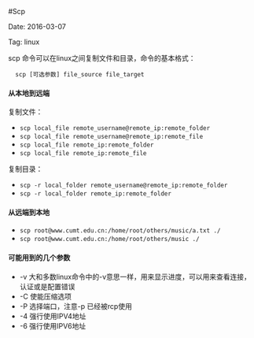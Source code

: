 #Scp

Date: 2016-03-07

Tag: linux

scp 命令可以在linux之间复制文件和目录，命令的基本格式：

```
  scp [可选参数] file_source file_target
```
#### 从本地到远端

复制文件：
 * `scp local_file remote_username@remote_ip:remote_folder`
 * `scp local_file remote_username@remote_ip:remote_file`
 * `scp local_file remote_ip:remote_folder`
 * `scp local_file remote_ip:remote_file`

复制目录：
* `scp -r local_folder remote_username@remote_ip:remote_folder`
* `scp -r local_folder remote_ip:remote_folder`

#### 从远端到本地

  * `scp root@www.cumt.edu.cn:/home/root/others/music/a.txt ./`
  * `scp root@www.cumt.edu.cn:/home/root/others/music ./`

#### 可能用到的几个参数
* -v 大和多数linux命令中的-v意思一样，用来显示进度，可以用来查看连接，认证或是配置错误
* -C 使能压缩选项
*  -P 选择端口，注意-p 已经被rcp使用
*   -4 强行使用IPV4地址
*   -6 强行使用IPV6地址

